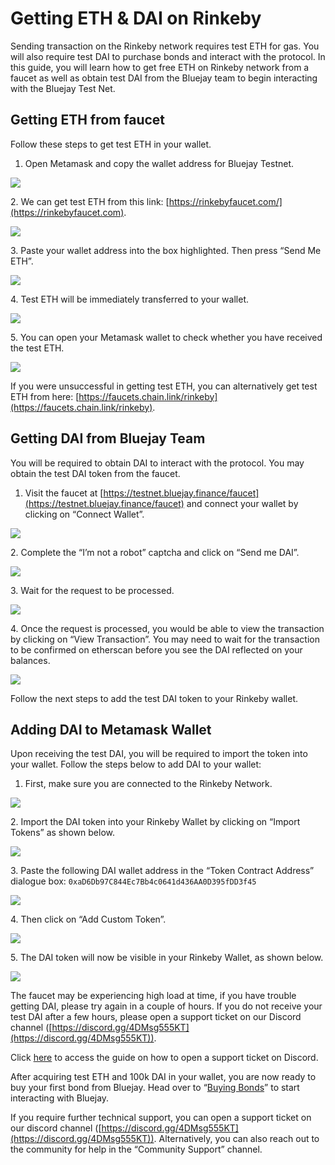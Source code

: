 # Getting ETH & DAI on Rinkeby

Sending transaction on the Rinkeby network requires test ETH for gas. You will also require test DAI to purchase bonds and interact with the protocol. In this guide, you will learn how to get free ETH on Rinkeby network from a faucet as well as obtain test DAI from the Bluejay team to begin interacting with the Bluejay Test Net.

## Getting ETH from faucet

Follow these steps to get test ETH in your wallet.

1. Open Metamask and copy the wallet address for Bluejay Testnet.

![](../../.gitbook/assets/Meta\_4)

2\. We can get test ETH from this link: [https://rinkebyfaucet.com/](https://rinkebyfaucet.com).

![](../../.gitbook/assets/faucet1)

3\. Paste your wallet address into the box highlighted. Then press “Send Me ETH”.

![](../../.gitbook/assets/faucet2)

4\. Test ETH will be immediately transferred to your wallet.

![](../../.gitbook/assets/faucet3)

5\. You can open your Metamask wallet to check whether you have received the test ETH.

![](../../.gitbook/assets/got\_test\_eth)

If you were unsuccessful in getting test ETH, you can alternatively get test ETH from here: [https://faucets.chain.link/rinkeby](https://faucets.chain.link/rinkeby).

## Getting DAI from Bluejay Team

You will be required to obtain DAI to interact with the protocol. You may obtain the test DAI token from the faucet.

1. Visit the faucet at [https://testnet.bluejay.finance/faucet](https://testnet.bluejay.finance/faucet) and connect your wallet by clicking on “Connect Wallet”.

![](../../.gitbook/assets/Untitled)

2\. Complete the “I’m not a robot” captcha   and click on “Send me DAI”.

![](<../../.gitbook/assets/Untitled 1>)

3\. Wait for the request to be processed.

![](<../../.gitbook/assets/Untitled 2>)

4\. Once the request is processed, you would be able to view the transaction by clicking on “View Transaction”. You may need to wait for the transaction to be confirmed on etherscan before you see the DAI reflected on your balances.

![](<../../.gitbook/assets/Untitled 3 (1).png>)

Follow the next steps to add the test DAI token to your Rinkeby wallet.

## Adding DAI to Metamask Wallet

Upon receiving the test DAI, you will be required to import the token into your wallet. Follow the steps below to add DAI to your wallet:

1. First, make sure you are connected to the Rinkeby Network.

![](../../.gitbook/assets/ensure\_network.png)

2\. Import the DAI token into your Rinkeby Wallet by clicking on “Import Tokens” as shown below.

![](../../.gitbook/assets/import\_dai.png)

3\. Paste the following DAI wallet address in the “Token Contract Address” dialogue box: `0xaD6Db97C844Ec7Bb4c0641d436AA0D395fDD3f45`

![](<../../.gitbook/assets/Untitled 4.png>)

4\. Then click on “Add Custom Token”.

![](<../../.gitbook/assets/Untitled 5.png>)

5\. The DAI token will now be visible in your Rinkeby Wallet, as shown below.

![](../../.gitbook/assets/view\_added\_token.png)

The faucet may be experiencing high load at time, if you have trouble getting DAI, please try again in a couple of hours. If you do not receive your test DAI after a few hours, please open a support ticket on our Discord channel ([https://discord.gg/4DMsg555KT](https://discord.gg/4DMsg555KT)).

Click [here](opening-support-ticket-on-discord.md) to access the guide on how to open a support ticket on Discord.

After acquiring test ETH and 100k DAI in your wallet, you are now ready to buy your first bond from Bluejay. Head over to “[Buying Bonds](buying-bonds.md)” to start interacting with Bluejay.

If you require further technical support, you can open a support ticket on our discord channel ([https://discord.gg/4DMsg555KT](https://discord.gg/4DMsg555KT)). Alternatively, you can also reach out to the community for help in the “Community Support” channel.
